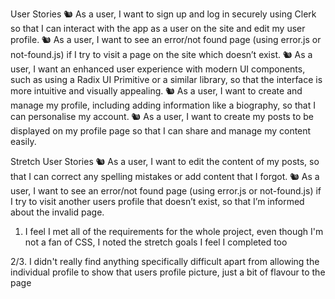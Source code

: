 User Stories
🐿️ As a user, I want to sign up and log in securely using Clerk so that I can interact with the app as a user on the site and edit my user profile.
🐿️ As a user, I want to see an error/not found page (using error.js or not-found.js) if I try to visit a page on the site which doesn’t exist.
🐿️ As a user, I want an enhanced user experience with modern UI components, such as using a Radix UI Primitive or a similar library, so that the interface is more intuitive and visually appealing.
🐿️ As a user, I want to create and manage my profile, including adding information like a biography, so that I can personalise my account.
🐿️ As a user, I want to create my posts to be displayed on my profile page so that I can share and manage my content easily.

Stretch User Stories
🐿️ As a user, I want to edit the content of my posts, so that I can correct any spelling mistakes or add content that I forgot.
🐿️ As a user, I want to see an error/not found page (using error.js or not-found.js) if I try to visit another users profile that doesn’t exist, so that I’m informed about the invalid page.

1. I feel I met all of the requirements for the whole project, even though I'm not a fan of CSS, I noted the stretch goals I feel I completed too

2/3. I didn't really find anything specifically difficult apart from allowing the individual profile to show that users profile picture, just a bit of flavour to the page